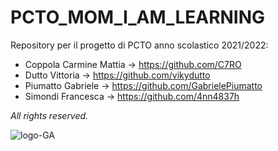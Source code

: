 # PCTO_MOM_I_AM_LEARNING
Repository per il progetto di PCTO anno scolastico 2021/2022:
 - Coppola Carmine Mattia -> https://github.com/C7RO
 - Dutto Vittoria -> https://github.com/vikydutto
 - Piumatto Gabriele -> https://github.com/GabrielePiumatto
 - Simondi Francesca -> https://github.com/4nn4837h


*All rights reserved.*

![logo-GA](https://user-images.githubusercontent.com/81015568/153563958-57c4e29f-db5f-4806-ae52-a86809e5cd09.png)
